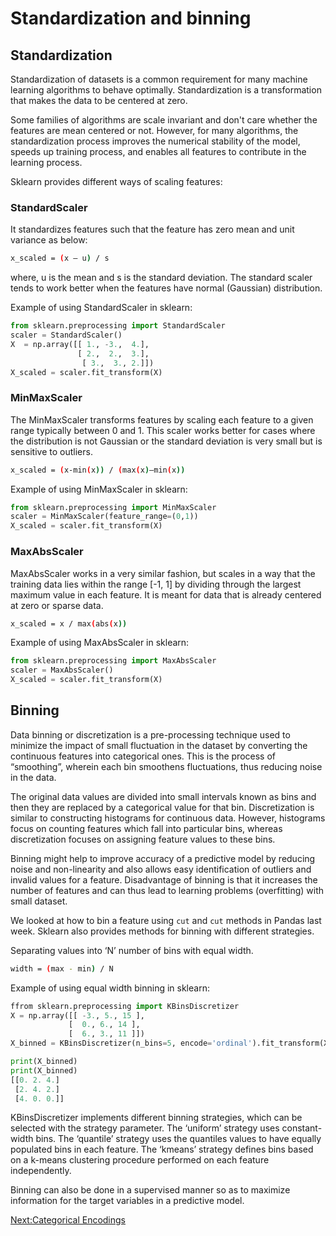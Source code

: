 # Standardization and binning


## Standardization

Standardization of datasets is a common requirement for many machine learning algorithms to behave optimally. Standardization is a transformation that makes the data to be centered at zero.

Some families of algorithms are scale invariant and don't care whether the features are mean centered or not. However, for many algorithms, the standardization process improves the numerical stability of the model, speeds up training process, and enables all features to contribute in the learning process.

Sklearn provides different ways of scaling features:

### StandardScaler

It standardizes features such that the feature has zero mean and unit variance as below:

```bash
x_scaled = (x — u) / s
```
where, u is the mean and s is the standard deviation. The standard scaler tends to work better when the features have normal (Gaussian) distribution.

Example of using StandardScaler in sklearn:

```python
from sklearn.preprocessing import StandardScaler
scaler = StandardScaler()
X  = np.array([[ 1., -3.,  4.],
               [ 2.,  2.,  3.],
                [ 3.,  3., 2.]])
X_scaled = scaler.fit_transform(X)
```

### MinMaxScaler

The MinMaxScaler transforms features by scaling each feature to a given range typically between 0 and 1. This scaler works better for cases where the distribution is not Gaussian or the standard deviation is very small but is sensitive to outliers.

```bash
x_scaled = (x-min(x)) / (max(x)–min(x))
```
Example of using MinMaxScaler in sklearn:

```python
from sklearn.preprocessing import MinMaxScaler
scaler = MinMaxScaler(feature_range=(0,1))
X_scaled = scaler.fit_transform(X)
```

### MaxAbsScaler

MaxAbsScaler works in a very similar fashion, but scales in a way that the training data lies within the range [-1, 1] by dividing through the largest maximum value in each feature. It is meant for data that is already centered at zero or sparse data.

```bash
x_scaled = x / max(abs(x))
```

Example of using MaxAbsScaler in sklearn:
```python
from sklearn.preprocessing import MaxAbsScaler
scaler = MaxAbsScaler()
X_scaled = scaler.fit_transform(X)
```
## Binning

Data binning or discretization is a  pre-processing technique used to minimize the impact of small fluctuation in the dataset by converting the continuous features into categorical ones. This is the process of “smoothing”, wherein each bin smoothens fluctuations, thus reducing noise in the data. 

The original data values are divided into small intervals known as bins and then they are replaced by a categorical value for that bin. Discretization is similar to constructing histograms for continuous data. However, histograms focus on counting features which fall into particular bins, whereas discretization focuses on assigning feature values to these bins.

Binning might help to improve accuracy of a predictive model by reducing noise and non-linearity and also allows easy identification of outliers and invalid values for a feature. Disadvantage of binning is that it increases the number of features and can thus lead to learning problems (overfitting) with small dataset.

We looked at how to bin  a feature using `cut` and `cut` methods in Pandas last week. Sklearn also provides methods for binning with different strategies.


Separating values into ‘N’ number of bins with equal width. 
```bash
width = (max - min) / N
```
Example of using equal width binning in sklearn:

```python
ffrom sklearn.preprocessing import KBinsDiscretizer
X = np.array([[ -3., 5., 15 ],
             [  0., 6., 14 ],
             [  6., 3., 11 ]])
X_binned = KBinsDiscretizer(n_bins=5, encode='ordinal').fit_transform(X)

print(X_binned)
print(X_binned)
[[0. 2. 4.]
 [2. 4. 2.]
 [4. 0. 0.]]
 ```
 
KBinsDiscretizer implements different binning strategies, which can be selected with the strategy parameter. The ‘uniform’ strategy uses constant-width bins. The ‘quantile’ strategy uses the quantiles values to have equally populated bins in each feature. The ‘kmeans’ strategy defines bins based on a k-means clustering procedure performed on each feature independently.

Binning can also be done in a supervised manner so as to maximize information for the target variables in a predictive model.

[Next:Categorical Encodings](https://nbviewer.jupyter.org/github/abanskota/t81_577_data_science/blob/master/weekly_materials/week8/notebooks/categorical-encoding.ipynb)